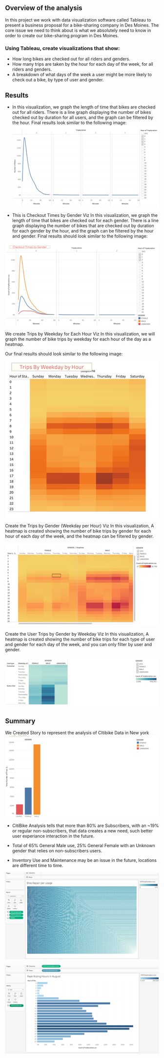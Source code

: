 ## Overview of the analysis 
 In this project we work with data visualization software called Tableau to present a business proposal for a bike-sharing company in Des Moines. The core issue we need to think about is what we absolutely need to know in order to create our bike-sharing program in Des Moines.
 
### Using Tableau, create visualizations that show:

* How long bikes are checked out for all riders and genders.
* How many trips are taken by the hour for each day of the week, for all riders and genders.
* A breakdown of what days of the week a user might be more likely to check out a bike, by type of user and gender.


## Results
* In this visualization, we graph the length of time that bikes are checked out for all riders.
There is a line graph displaying the number of bikes checked out by duration for all users, and the graph can be filtered by the hour.
Final results look similar to the following image:
 ![alt text](Images/Users.png)

* This is  Checkout Times by Gender Viz
In this visualization,  we graph the length of time that bikes are checked out for each gender.
There is a line graph displaying the number of bikes that are checked out by duration for each gender by the hour, and the graph can be filtered by the hour and gender.
Final results should look similar to the following image:

 ![alt text](Images/Gender.png)

We create Trips by Weekday for Each Hour Viz
In this visualization, we will graph the number of bike trips by weekday for each hour of the day as a heatmap.

Our final results should look similar to the following image:

![alt text](Images/trips.png)

Create the Trips by Gender (Weekday per Hour) Viz
In this visualization, A heatmap is created showing the number of bike trips by gender for each hour of each day of the week, and the heatmap can be filtered by gender.


![alt text](Images/genderTrips.png)

Create the User Trips by Gender by Weekday Viz
In this visualization, A heatmap is created showing the number of bike trips for each type of user and gender for each day of the week, and you can only filter by user and gender.


![alt text](Images/genderweekday.png)

## Summary 

We Created Story to represent the analysis of CItibike Data in New york 
![alt text](Images/one.png)

* CitiBike Analysis tells that more than 80% are Subscribers, with an ~19% or regular non-subscribers, that data creates a new need, such better user experiance interaction in the future.
* Total of 65% General Male use, 25% General Female with an Unknown gender that relies on non-subscribers users. 

* Inventory Use and Maintenance may be an issue in the future, locations are different time to time.

![alt text](Images/three.png)

![alt text](Images/four.png)

